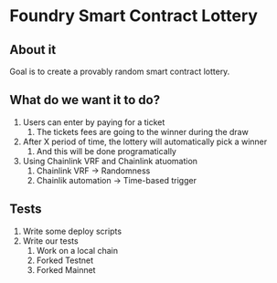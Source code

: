 # Foundry Smart Contract Lottery

## About it

Goal is to create a provably random smart contract lottery.

## What do we want it to do?

1. Users can enter by paying for a ticket
   1. The tickets fees are going to the winner during the draw
2. After X period of time, the lottery will automatically pick a winner
   1. And this will be done programatically
3. Using Chainlink VRF and Chainlink atuomation
   1. Chainlink VRF -> Randomness
   2. Chainlik automation -> Time-based trigger

## Tests

1. Write some deploy scripts
2. Write our tests
   1. Work on a local chain
   2. Forked Testnet
   3. Forked Mainnet